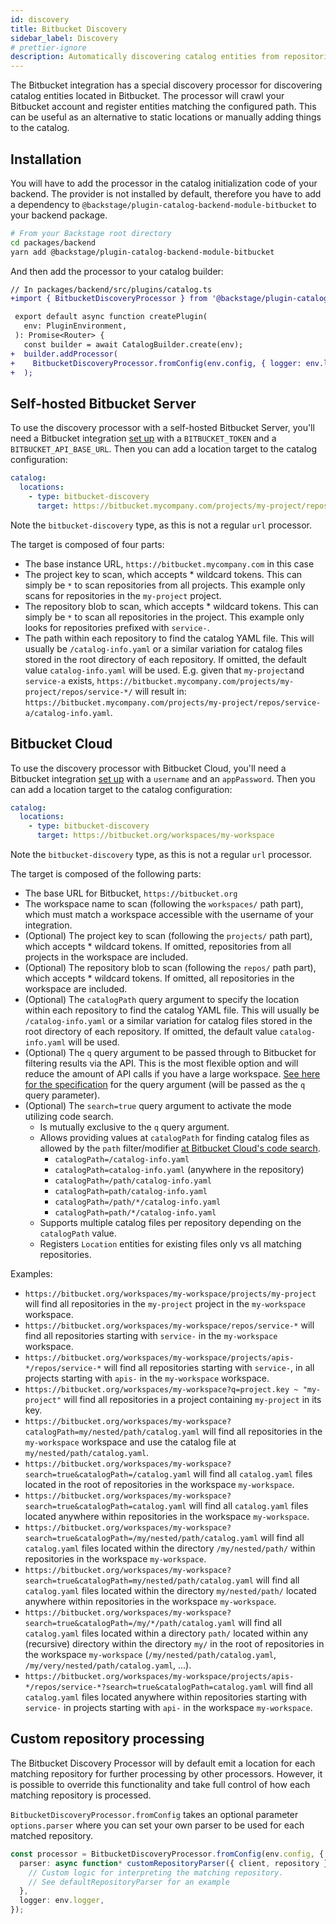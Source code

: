 ```yaml
---
id: discovery
title: Bitbucket Discovery
sidebar_label: Discovery
# prettier-ignore
description: Automatically discovering catalog entities from repositories in Bitbucket
---
```


The Bitbucket integration has a special discovery processor for discovering
catalog entities located in Bitbucket. The processor will crawl your Bitbucket
account and register entities matching the configured path. This can be useful
as an alternative to static locations or manually adding things to the catalog.

## Installation

You will have to add the processor in the catalog initialization code of your
backend. The provider is not installed by default, therefore you have to add a
dependency to `@backstage/plugin-catalog-backend-module-bitbucket` to your backend
package.

```bash
# From your Backstage root directory
cd packages/backend
yarn add @backstage/plugin-catalog-backend-module-bitbucket
```

And then add the processor to your catalog builder:

```diff
// In packages/backend/src/plugins/catalog.ts
+import { BitbucketDiscoveryProcessor } from '@backstage/plugin-catalog-backend-module-bitbucket';

 export default async function createPlugin(
   env: PluginEnvironment,
 ): Promise<Router> {
   const builder = await CatalogBuilder.create(env);
+  builder.addProcessor(
+    BitbucketDiscoveryProcessor.fromConfig(env.config, { logger: env.logger })
+  );
```

## Self-hosted Bitbucket Server

To use the discovery processor with a self-hosted Bitbucket Server, you'll need
a Bitbucket integration [set up](locations.md) with a `BITBUCKET_TOKEN` and a
`BITBUCKET_API_BASE_URL`. Then you can add a location target to the catalog
configuration:

```yaml
catalog:
  locations:
    - type: bitbucket-discovery
      target: https://bitbucket.mycompany.com/projects/my-project/repos/service-*/catalog-info.yaml
```

Note the `bitbucket-discovery` type, as this is not a regular `url` processor.

The target is composed of four parts:

- The base instance URL, `https://bitbucket.mycompany.com` in this case
- The project key to scan, which accepts \* wildcard tokens. This can simply be
  `*` to scan repositories from all projects. This example only scans for
  repositories in the `my-project` project.
- The repository blob to scan, which accepts \* wildcard tokens. This can simply
  be `*` to scan all repositories in the project. This example only looks for
  repositories prefixed with `service-`.
- The path within each repository to find the catalog YAML file. This will
  usually be `/catalog-info.yaml` or a similar variation for catalog files
  stored in the root directory of each repository. If omitted, the default value
  `catalog-info.yaml` will be used. E.g. given that `my-project`and `service-a`
  exists, `https://bitbucket.mycompany.com/projects/my-project/repos/service-*/`
  will result in:
  `https://bitbucket.mycompany.com/projects/my-project/repos/service-a/catalog-info.yaml`.

## Bitbucket Cloud

To use the discovery processor with Bitbucket Cloud, you'll need a Bitbucket
integration [set up](locations.md) with a `username` and an `appPassword`. Then
you can add a location target to the catalog configuration:

```yaml
catalog:
  locations:
    - type: bitbucket-discovery
      target: https://bitbucket.org/workspaces/my-workspace
```

Note the `bitbucket-discovery` type, as this is not a regular `url` processor.

The target is composed of the following parts:

- The base URL for Bitbucket, `https://bitbucket.org`
- The workspace name to scan (following the `workspaces/` path part), which must
  match a workspace accessible with the username of your integration.
- (Optional) The project key to scan (following the `projects/` path part),
  which accepts \* wildcard tokens. If omitted, repositories from all projects
  in the workspace are included.
- (Optional) The repository blob to scan (following the `repos/` path part),
  which accepts \* wildcard tokens. If omitted, all repositories in the
  workspace are included.
- (Optional) The `catalogPath` query argument to specify the location within
  each repository to find the catalog YAML file. This will usually be
  `/catalog-info.yaml` or a similar variation for catalog files stored in the
  root directory of each repository. If omitted, the default value
  `catalog-info.yaml` will be used.
- (Optional) The `q` query argument to be passed through to Bitbucket for
  filtering results via the API. This is the most flexible option and will
  reduce the amount of API calls if you have a large workspace.
  [See here for the specification](https://developer.atlassian.com/bitbucket/api/2/reference/meta/filtering)
  for the query argument (will be passed as the `q` query parameter).
- (Optional) The `search=true` query argument to activate the mode utilizing code search.
  - Is mutually exclusive to the `q` query argument.
  - Allows providing values at `catalogPath` for finding catalog files as allowed by the `path` filter/modifier
    [at Bitbucket Cloud's code search](https://confluence.atlassian.com/bitbucket/code-search-in-bitbucket-873876782.html#Search-Pathmodifier).
    - `catalogPath=/catalog-info.yaml`
    - `catalogPath=catalog-info.yaml` (anywhere in the repository)
    - `catalogPath=/path/catalog-info.yaml`
    - `catalogPath=path/catalog-info.yaml`
    - `catalogPath=/path/*/catalog-info.yaml`
    - `catalogPath=path/*/catalog-info.yaml`
  - Supports multiple catalog files per repository depending on the `catalogPath` value.
  - Registers `Location` entities for existing files only vs all matching repositories.

Examples:

- `https://bitbucket.org/workspaces/my-workspace/projects/my-project` will find
  all repositories in the `my-project` project in the `my-workspace` workspace.
- `https://bitbucket.org/workspaces/my-workspace/repos/service-*` will find all
  repositories starting with `service-` in the `my-workspace` workspace.
- `https://bitbucket.org/workspaces/my-workspace/projects/apis-*/repos/service-*`
  will find all repositories starting with `service-`, in all projects starting
  with `apis-` in the `my-workspace` workspace.
- `https://bitbucket.org/workspaces/my-workspace?q=project.key ~ "my-project"`
  will find all repositories in a project containing `my-project` in its key.
- `https://bitbucket.org/workspaces/my-workspace?catalogPath=my/nested/path/catalog.yaml`
  will find all repositories in the `my-workspace` workspace and use the catalog
  file at `my/nested/path/catalog.yaml`.
- `https://bitbucket.org/workspaces/my-workspace?search=true&catalogPath=/catalog.yaml`
  will find all `catalog.yaml` files located in the root of repositories in the workspace `my-workspace`.
- `https://bitbucket.org/workspaces/my-workspace?search=true&catalogPath=catalog.yaml`
  will find all `catalog.yaml` files located anywhere within repositories in the workspace `my-workspace`.
- `https://bitbucket.org/workspaces/my-workspace?search=true&catalogPath=/my/nested/path/catalog.yaml`
  will find all `catalog.yaml` files located within the directory `/my/nested/path/` within
  repositories in the workspace `my-workspace`.
- `https://bitbucket.org/workspaces/my-workspace?search=true&catalogPath=my/nested/path/catalog.yaml`
  will find all `catalog.yaml` files located within the directory `my/nested/path/` located anywhere within
  repositories in the workspace `my-workspace`.
- `https://bitbucket.org/workspaces/my-workspace?search=true&catalogPath=/my/*/path/catalog.yaml`
  will find all `catalog.yaml` files located within a directory `path/` located within any (recursive) directory
  within the directory `my/` in the root of repositories in the workspace `my-workspace`
  (`/my/nested/path/catalog.yaml`, `/my/very/nested/path/catalog.yaml`, ...).
- `https://bitbucket.org/workspaces/my-workspace/projects/apis-*/repos/service-*?search=true&catalogPath=catalog.yaml`
  will find all `catalog.yaml` files located anywhere within repositories starting with `service-`
  in projects starting with `api-` in the workspace `my-workspace`.

## Custom repository processing

The Bitbucket Discovery Processor will by default emit a location for each
matching repository for further processing by other processors. However, it is
possible to override this functionality and take full control of how each
matching repository is processed.

`BitbucketDiscoveryProcessor.fromConfig` takes an optional parameter
`options.parser` where you can set your own parser to be used for each matched
repository.

```typescript
const processor = BitbucketDiscoveryProcessor.fromConfig(env.config, {
  parser: async function* customRepositoryParser({ client, repository }) {
    // Custom logic for interpreting the matching repository.
    // See defaultRepositoryParser for an example
  },
  logger: env.logger,
});
```
